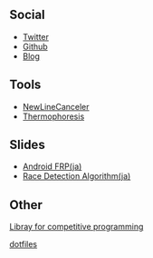 ## Social

- [Twitter](https://twitter.com/chakku_000)
- [Github](https://github.com/chakku000)
- [Blog](http://chakku.hatenablog.com/)

## Tools

- [NewLineCanceler](/tools/NewLineCanceler/)
- [Thermophoresis](/tool/Thermophoresis/)

## Slides

- [Android FRP(ja)](/slide/Android-FRP.pdf)
- [Race Detection Algorithm(ja)](/slide/race-detection-algorithm.pdf)

## Other

[Libray for competitive programming](https://github.com/chakku000/ProgramingContest/tree/master/library)  

[dotfiles](https://github.com/chakku000/dotfiles)



<!--
You can use the [editor on GitHub](https://github.com/chakku000/chakku000.github.io/edit/master/README.md) to maintain and preview the content for your website in Markdown files.

Whenever you commit to this repository, GitHub Pages will run [Jekyll](https://jekyllrb.com/) to rebuild the pages in your site, from the content in your Markdown files.

### Markdown

Markdown is a lightweight and easy-to-use syntax for styling your writing. It includes conventions for

```markdown
Syntax highlighted code block

# Header 1
## Header 2
### Header 3

- Bulleted
- List

1. Numbered
2. List

**Bold** and _Italic_ and `Code` text

[Link](url) and ![Image](src)
```

For more details see [GitHub Flavored Markdown](https://guides.github.com/features/mastering-markdown/).

### Jekyll Themes

Your Pages site will use the layout and styles from the Jekyll theme you have selected in your [repository settings](https://github.com/chakku000/chakku000.github.io/settings). The name of this theme is saved in the Jekyll `_config.yml` configuration file.

### Support or Contact

Having trouble with Pages? Check out our [documentation](https://help.github.com/categories/github-pages-basics/) or [contact support](https://github.com/contact) and we’ll help you sort it out.
-->
